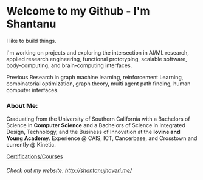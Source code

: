 # Welcome to my Github - I'm Shantanu
I like to build things. 

I'm working on projects and exploring the intersection in AI/ML research, applied research engineering, functional prototyping, scalable software, body-computing, and brain-computing interfaces. <br>

Previous Research in graph machine learning, reinforcement Learning, combinatorial optimization, graph theory, multi agent path finding, human computer interfaces.

### About Me:
Graduating from the University of Southern California with a Bachelors of Science in __Computer Science__ and a Bachelors of Science in Integrated Design, Technology, and the Business of Innovation at the __Iovine and Young Academy__. Experience @ CAIS, ICT, Cancerbase, and Crosstown and currently @ Kinetic.

[Certifications/Courses](https://github.com/ShantanuJhaveri/certifications)

###### Check out my website: http://shantanujhaveri.me/
